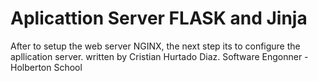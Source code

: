 # Aplicattion Server FLASK and Jinja
After to setup the web server NGINX, the next step its to configure the apllication server.
written by Cristian Hurtado Diaz.
Software Engonner - Holberton School